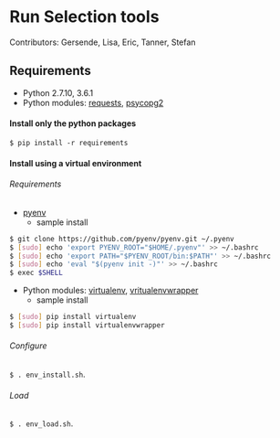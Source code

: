 Run Selection tools
===================

Contributors: Gersende, Lisa, Eric, Tanner, Stefan

## Requirements
  - Python 2.7.10, 3.6.1
  - Python modules: [requests](http://docs.python-requests.org), [psycopg2](http://initd.org/psycopg/docs/)

#### Install only the python packages

`$ pip install -r requirements`

#### Install using a virtual environment

###### Requirements
  - [pyenv](https://github.com/pyenv/pyenv)
    - sample install
  ```sh
  $ git clone https://github.com/pyenv/pyenv.git ~/.pyenv
  $ [sudo] echo 'export PYENV_ROOT="$HOME/.pyenv"' >> ~/.bashrc
  $ [sudo] echo 'export PATH="$PYENV_ROOT/bin:$PATH"' >> ~/.bashrc
  $ [sudo] echo 'eval "$(pyenv init -)"' >> ~/.bashrc
  $ exec $SHELL
  ```

  - Python modules: [virtualenv](https://virtualenv.pypa.io), [vritualenvwrapper](https://virtualenvwrapper.readthedocs.io)
    - sample install
  ```sh
  $ [sudo] pip install virtualenv
  $ [sudo] pip install virtualenvwrapper
  ```

###### Configure
`$ . env_install.sh`.

###### Load
`$ . env_load.sh`.
